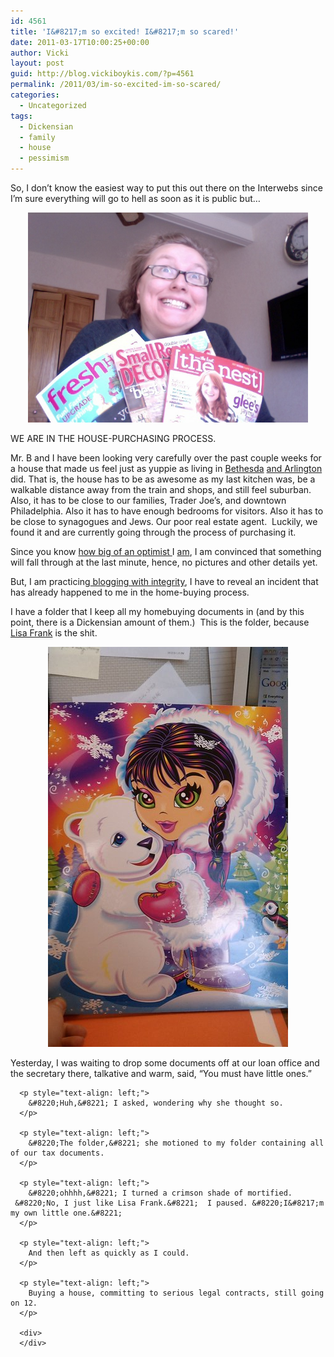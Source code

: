 ```yaml
---
id: 4561
title: 'I&#8217;m so excited! I&#8217;m so scared!'
date: 2011-03-17T10:00:25+00:00
author: Vicki
layout: post
guid: http://blog.vickiboykis.com/?p=4561
permalink: /2011/03/im-so-excited-im-so-scared/
categories:
  - Uncategorized
tags:
  - Dickensian
  - family
  - house
  - pessimism
---
```

[](https://raw.githubusercontent.com/veekaybee/wlb/gh-pages/assets/images/2011/03/lisafrank.jpg)So, I don&#8217;t know the easiest way to put this out there on the Interwebs since I&#8217;m sure everything will go to hell as soon as it is public but&#8230;

<p style="text-align: center;">
  <a href="https://raw.githubusercontent.com/veekaybee/wlb/gh-pages/assets/images/2011/03/househousehouse.jpg"><img class="aligncenter size-full wp-image-4564" title="househousehouse" src="https://raw.githubusercontent.com/veekaybee/wlb/gh-pages/assets/images/2011/03/househousehouse.jpg" alt="" width="448" height="336" /></a>
</p>

<p style="text-align: left;">
  WE ARE IN THE HOUSE-PURCHASING PROCESS.
</p>

<p style="text-align: left;">
  Mr. B and I have been looking very carefully over the past couple weeks for a house that made us feel just as yuppie as living in <a href="http://blog.vickiboykis.com/2010/02/04/the-snowpocalypse-rains-down-calamity-and-soviet-russia-on-dc/">Bethesda</a> <a href="http://blog.vickiboykis.com/2010/04/15/mr-bs-minimalism/">and </a><a href="http://blog.vickiboykis.com/2010/07/26/what-were-you-doing-instead-of-getting-heat-stroke/">Arlington</a> did. That is, the house has to be as awesome as my last kitchen was, be a walkable distance away from the train and shops, and still feel suburban. Also, it has to be close to our families, Trader Joe&#8217;s, and downtown Philadelphia. Also it has to have enough bedrooms for visitors. Also it has to be close to synagogues and Jews. Our poor real estate agent.  Luckily, we found it and are currently going through the process of purchasing it.
</p>

<p style="text-align: left;">
  Since you know <a href="http://blog.vickiboykis.com/2010/10/13/this-is-a-promise-coming-from-a-pessimist/">how big of an optimist </a>I <a href="http://blog.vickiboykis.com/?s=death">am</a>, I am convinced that something will fall through at the last minute, hence, no pictures and other details yet.
</p>

<p style="text-align: left;">
  But, I am practicing<a href="http://blog.vickiboykis.com/2010/09/13/blogging-with-integrity-i-hate-small-talk/"> blogging with integrity</a>, I have to reveal an incident that has already happened to me in the home-buying process.
</p>

<p style="text-align: left;">
  I have a folder that I keep all my homebuying documents in (and by this point, there is a Dickensian amount of them.)  This is the folder, because <a href="http://en.wikipedia.org/wiki/Lisa_Frank">Lisa Frank</a> is the shit.
</p>

<p style="text-align: center;">
  <a href="https://raw.githubusercontent.com/veekaybee/wlb/gh-pages/assets/images/2011/03/lisafrank.jpg"><img class="aligncenter" title="lisafrank" src="https://raw.githubusercontent.com/veekaybee/wlb/gh-pages/assets/images/2011/03/lisafrank.jpg" alt="" width="384" height="640" /></a>
</p>

<p style="text-align: left;">
  <p style="text-align: left;">
    <p style="text-align: left;">
      <p style="text-align: left;">
        Yesterday, I was waiting to drop some documents off at our loan office and the secretary there, talkative and warm, said, &#8220;You must have little ones.&#8221;
      </p>
      
      <p style="text-align: left;">
        &#8220;Huh,&#8221; I asked, wondering why she thought so.
      </p>
      
      <p style="text-align: left;">
        &#8220;The folder,&#8221; she motioned to my folder containing all of our tax documents.
      </p>
      
      <p style="text-align: left;">
        &#8220;ohhhh,&#8221; I turned a crimson shade of mortified.  &#8220;No, I just like Lisa Frank.&#8221;  I paused. &#8220;I&#8217;m my own little one.&#8221;
      </p>
      
      <p style="text-align: left;">
        And then left as quickly as I could.
      </p>
      
      <p style="text-align: left;">
        Buying a house, committing to serious legal contracts, still going on 12.
      </p>
      
      <div>
      </div>